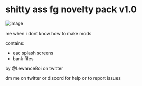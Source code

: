 # shitty ass fg novelty pack v1.0
![image](https://github.com/LewanceBoi/shitty-ass-fg-novelty-pack/assets/152652719/b65d8bdf-43d7-4e86-aafd-f7bf08b1f78c)

me when i dont know how to make mods

contains:
- eac splash screens
- bank files


by @LewanceBoi on twitter

dm me on twitter or discord for help or to report issues
